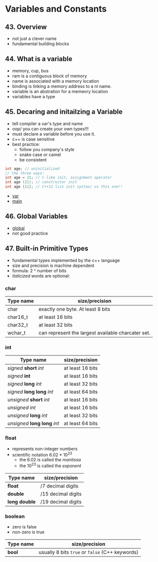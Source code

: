 # Variables and Constants

## 43. Overview

- not just a clever name
- fundamental building blocks

## 44. What is a variable

- memory, cup, bus
- ram is a contiguous block of memory
- name is associated with a memory location
- binding is linking a memory address to a nl name.
- variable is an abstration for a memeory location
- variables have a type

## 45. Decaring and initailzing a Variable

- tell compiler a var's type and name
- oop/ you can create your own types!!!
- must declare a variable before you use it.
- c++ is case sensitive
- best practice:
  - follow you company's style
  - snake case or camel 
  - be consistent

```cpp
int age; // uninitialized
// the three ways:
int age = 21; // C-like init, assignment operator
int age (21); // constructor init
int age {21}; // C++11 list init syntax/ us this one!!
```


- [var](var.cpp)
- [main](main.cpp)


## 46. Global Variables

- [global](global.cpp)
- not good practice

## 47. Built-in Primitive Types

- fundamental types implemented by the c++ language
- size and precision is machine dependent
- formula: 2 ^ number of bits
- *italicized* words are optional:


### char
|Type name|size/precision|
|---------|--------------|
|char|exactly one byte. At least 8 bits|
|char16_t| at least 16 bits|
|char32_t| at least 32 bits|
|wchar_t| can represent the largest available charcater set.|

### int
|Type name|size/precision|
|---------|--------------|
|*signed* **short** *int*|at least 16 bits|
|*signed* **int**|at least 16 bits|
|*signed* **long** *int*|at least 32 bits|
|*signed* **long long** *int*|at least 64 bits|
|*unsigned* **short** *int*|at least 16 bits|
|*unsigned* *int*|at least 16 bits|
|*unsigned* **long** *int*|at least 32 bits|
|*unsigned* **long long** *int*|at least 64 bits|

### float

- represents non-integer numbers
- scientific notation 6.02 * 10<sup>23</sup>
  - the 6.02 is called the *mantissa* 
  - the 10<sup>23</sup> is called the *exponent*

|Type name|size/precision|
|---------|--------------|
|**float**| /7 decimal digits|
|**double**| /15 decimal digits|
|**long double**| /19 decimal digits|

### boolean
- zero is false
- non-zero is true

|Type name|size/precision|
|---------|--------------|
|**bool**|usually 8 bits `true` or `false` (C++ keywords)|

